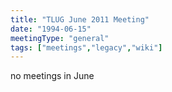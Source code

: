 ```yaml
---
title: "TLUG June 2011 Meeting"
date: "1994-06-15"
meetingType: "general"
tags: ["meetings","legacy","wiki"]
---
```


<p>no meetings in June</p>
